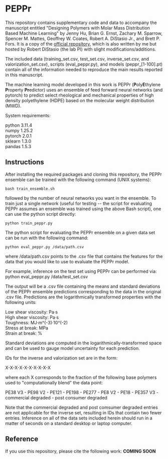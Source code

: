 # PEPPr
This repository contains supplementary code and data to accompany the manuscript entitled "Designing Polymers with Molar Mass Distribution Based Machine Learning" by Jenny Hu, Brian G. Ernst, Zachary M. Sparrow, Spencer M. Mattes, Geoffrey W. Coates, Robert A. DiStasio Jr., and Brett P. Fors. It is a copy of the [official repository](https://github.com/robdistasio/PEPPr), which is also written by me but hosted by Robert DiStasio (the lab PI) with slight modifications/additions.

The included data (training_set.csv, test_set.csv, inverse_set.csv, and valorization_set.csv), scripts (eval_peppr.py), and models (peppr_[1-100].pt) contain all of the information needed to reproduce the main results reported in this manuscript.

The machine learning model developed in this work is PEPPr (**P**oly**E**thylene **P**roperty **Pr**edictor) uses an ensemble of feed forward neural networks (and pytorch) to predict select rheological and mechanical properties of high density polyethylene (HDPE) based on the molecular weight distribution (MWD).

System requirements:

python 	3.11.4  
numpy   1.25.2  
pytorch 2.0.1  
sklearn 1.3.0  
pandas 	1.5.3

## Instructions

After installing the required packages and cloning this repository, the PEPPr ensemble can be trained with the following command (UNIX systems):
```
bash train_ensemble.sh
```
followed by the number of neural networks you want in the ensemble. To train just a single network (useful for testing -- the script for evaluating PEPPr assumes an ensemble was trained using the above Bash script), one can use the python script directly:
```
python train_peppr.py
```

The python script for evaluating the PEPPr ensemble on a given data set can be run with the following command:
```
python eval_peppr.py /data/path.csv
```
where /data/path.csv points to the .csv file that contains the features for the data that you would like to use to evaluate the PEPPr model. 

For example, inference on the test set using PEPPr can be performed via:
python eval_peppr.py /data/test_set.csv

The output will be a .csv file containing the means and standard deviations of the PEPPr ensemble predictions corresponding to the data in the original .csv file. 
Predictions are the logarithmically transformed properties with the following units:

Low shear viscosity: Pa·s  
High shear viscosity: Pa·s  
Toughness: MJ·m^(-3)·10^(-2)  
Stress at break: MPa  
Strain at break: %

Standard deviations are computed in the logarithmically-transformed space and can be used to gauge model uncertainty for each prediction.

IDs for the inverse and valorization set are in the form:  

X-X-X-X-X-X-X-X-X-X  

where each X corresponds to the fraction of the following base polymers used to "computationally blend" the data point:  

PE38 V3 - PE98 V2 - PE121 - PE198 - PE277 - PE8 V2 - PE18 - PE357 V3 - commercial degraded - post consumer degraded  

Note that the commercial degraded and post comsumer degraded entries are not applicable for the inverse set, resulting in IDs that contain two fewer entries. Inference on all of the data sets included herein should run in a matter of seconds on a standard desktop or laptop computer.

## Reference
If you use this repository, please cite the following work:
**COMING SOON**

